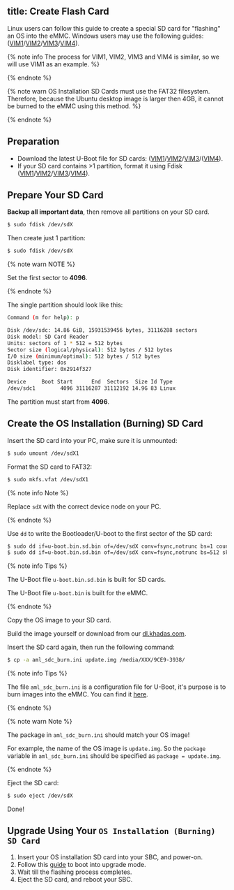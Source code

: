 title: Create Flash Card
---

Linux users can follow this guide to create a special SD card for "flashing" an OS into the eMMC. Windows users may use the following guides: ([VIM1](InstallOsIntoSdusb.html)/[VIM2](InstallOsIntoSdusb.html)/[VIM3](InstallOsIntoSdusb.html)/[VIM4](InstallOsIntoSdusb.html)).

{% note info The process for VIM1, VIM2, VIM3 and VIM4 is similar, so we will use VIM1 as an example. %}

{% endnote %}

{% note warn OS Installation SD Cards must use the FAT32 filesystem. Therefore, because the Ubuntu desktop image is larger then 4GB, it cannot be burned to the eMMC using this method. %}

{% endnote %}

## Preparation
* Download the latest U-Boot file for SD cards: ([VIM1](https://dl.khadas.com/Firmware/VIM1/U-boot/)/[VIM2](https://dl.khadas.com/Firmware/VIM2/U-boot/)/[VIM3](https://dl.khadas.com/Firmware/VIM3/U-boot/)/([VIM4](https://dl.khadas.com/Firmware/VIM4/U-boot/)).
* If your SD card contains >1 partition, format it using Fdisk ([VIM1](CreateBootableSDCard.html)/[VIM2](CreateBootableSDCard.html)/[VIM3](CreateBootableSDCard.html)/[VIM4](CreateBootableSDCard.html)).


## Prepare Your SD Card

**Backup all important data**, then remove all partitions on your SD card.

```bash
$ sudo fdisk /dev/sdX
```

Then create just 1 partition:

```bash
$ sudo fdisk /dev/sdX
```

{% note warn NOTE %}
	
Set the first sector to **4096**.

{% endnote %}

The single partition should look like this:

```bash
Command (m for help): p

Disk /dev/sdc: 14.86 GiB, 15931539456 bytes, 31116288 sectors
Disk model: SD Card Reader
Units: sectors of 1 * 512 = 512 bytes
Sector size (logical/physical): 512 bytes / 512 bytes
I/O size (minimum/optimal): 512 bytes / 512 bytes
Disklabel type: dos
Disk identifier: 0x2914f327

Device     Boot Start      End  Sectors  Size Id Type
/dev/sdc1        4096 31116287 31112192 14.9G 83 Linux
```

The partition must start from **4096**.

## Create the OS Installation (Burning) SD Card

Insert the SD card into your PC, make sure it is unmounted:

```bash
$ sudo umount /dev/sdX1
```

Format the SD card to FAT32:

```bash
$ sudo mkfs.vfat /dev/sdX1
```

{% note info Note %}

Replace `sdX` with the correct device node on your PC.

{% endnote %}

Use `dd` to write the Bootloader/U-boot to the first sector of the SD card:

```bash
$ sudo dd if=u-boot.bin.sd.bin of=/dev/sdX conv=fsync,notrunc bs=1 count=444
$ sudo dd if=u-boot.bin.sd.bin of=/dev/sdX conv=fsync,notrunc bs=512 skip=1 seek=1
```

{% note info Tips %} 

The U-Boot file `u-boot.bin.sd.bin` is built for SD cards.

The U-Boot file `u-boot.bin` is built for the eMMC.

{% endnote %}

Copy the OS image to your SD card. 

Build the image yourself or download from our [dl.khadas.com](https://dl.khadas.com/Firmware/).

Insert the SD card again, then run the following command:

```bash
$ cp -a aml_sdc_burn.ini update.img /media/XXX/9CE9-3938/
```

{% note info Tips %}
	
The file `aml_sdc_burn.ini` is a configuration file for U-Boot, it's purpose is to burn images into the eMMC. You can find it [here](https://github.com/khadas/images_upgrade/blob/master/Amlogic/aml_sdc_burn.ini).

{% endnote %}

{% note warn Note %}
	
The package in `aml_sdc_burn.ini` should match your OS image!

For example, the name of the OS image is `update.img`. So the `package` variable in `aml_sdc_burn.ini` should be specified as `package = update.img`.

{% endnote %}

Eject the SD card:

```bash
$ sudo eject /dev/sdX
```

Done!

## Upgrade Using Your `OS Installation (Burning) SD Card`

1. Insert your OS installation SD card into your SBC, and power-on.
2. Follow this [guide](BootIntoUpgradeMode.html) to boot into upgrade mode.
3. Wait till the flashing process completes.
4. Eject the SD card, and reboot your SBC.

